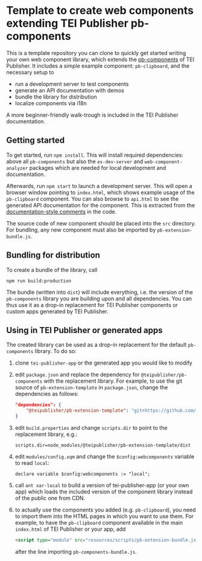 # Template to create web components extending TEI Publisher pb-components

This is a template repository you can clone to quickly get started writing your own web component library, which extends the [pb-components](https://gitlab.existsolutions.com/tei-publisher/pb-components) of TEI Publisher. It includes a simple example component: `pb-clipboard`, and the necessary setup to

* run a development server to test components
* generate an API documentation with demos
* bundle the library for distribution
* localize components via i18n

A more beginner-friendly walk-trough is included in the TEI Publisher documentation.

##  Getting started

To get started, run `npm install`. This will install required dependencies: above all `pb-components` but also the `es-dev-server` and `web-component-analyzer` packages which are needed for local development and documentation.

Afterwards, run `npm start` to launch a development server. This will open a browser window pointing to `index.html`, which shows example usage of the `pb-clipboard` component. You can also browse to `api.html` to see the generated API documentation for the component. This is extracted from the [documentation-style comments](https://www.npmjs.com/package/web-component-analyzer#%E2%9E%A4-how-to-document-your-components-using-jsdoc) in the code.

The source code of new component should be placed into the `src` directory. For bundling, any new component must also be imported by `pb-extension-bundle.js`.

## Bundling for distribution

To create a bundle of the library, call

`npm run build:production`

The bundle (written into `dist`) will include everything, i.e. the version of the `pb-components` library you are building upon and all dependencies. You can thus use it as a drop-in replacement for TEI Publisher components or custom apps generated by TEI Publisher.

## Using in TEI Publisher or generated apps

The created library can be used as a drop-in replacement for the default `pb-components` library. To do so:

1. clone `tei-publisher-app` or the generated app you would like to modify
2. edit `package.json` and replace the dependency for `@teipublisher/pb-components` with the replacement library. For example, to use the git source of `pb-extension-template` in `package.json`, change the dependencies as follows:

    ```json
    "dependencies": {
        "@teipublisher/pb-extension-template": "git+https://github.com/eeditiones/pb-extension-template#master"
    }
    ```
3. edit `build.properties` and change `scripts.dir` to point to the replacement library, e.g.:
    ```
    scripts.dir=node_modules/@teipublisher/pb-extension-template/dist
    ```
4. edit `modules/config.xqm` and change the `$config:webcomponents` variable to read `local`:
   ```xquery
   declare variable $config:webcomponents := "local";
   ```
5. call `ant xar-local` to build a version of tei-publisher-app (or your own app) which loads the included version of the component library instead of the public one from CDN.
6. to actually use the components you added (e.g. `pb-clipboard`), you need to import them into the HTML pages in which you want to use them. For example, to have the `pb-clipboard` component available in the main `index.html` of TEI Publisher or your app, add
   ```html
   <script type="module" src="resources/scripts/pb-extension-bundle.js"></script>
   ```
   after the line importing `pb-components-bundle.js`.